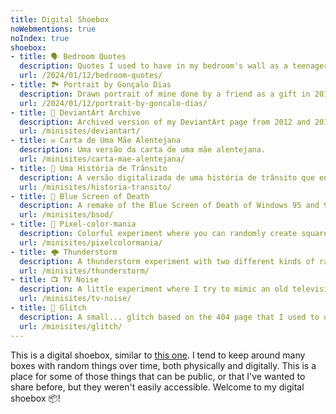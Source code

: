 ```yaml
---
title: Digital Shoebox
noWebmentions: true
noIndex: true
shoebox:
- title: 🗣️ Bedroom Quotes
  description: Quotes I used to have in my bedroom's wall as a teenager.
  url: /2024/01/12/bedroom-quotes/
- title: 🏞️ Portrait by Gonçalo Dias
  description: Drawn portrait of mine done by a friend as a gift in 2019.
  url: /2024/01/12/portrait-by-goncalo-dias/
- title: 🦙 DeviantArt Archive
  description: Archived version of my DeviantArt page from 2012 and 2013.
  url: /minisites/deviantart/
- title: ✉️ Carta de Uma Mãe Alentejana
  description: Uma versão da carta de uma mãe alentejana.
  url: /minisites/carta-mae-alentejana/
- title: 🚦 Uma História de Trânsito
  description: A versão digitalizada de uma história de trânsito que encontrei entre documentos antigos.
  url: /minisites/historia-transito/
- title: 🔵 Blue Screen of Death
  description: A remake of the Blue Screen of Death of Windows 95 and 98.
  url: /minisites/bsod/
- title: 🌈 Pixel-color-mania
  description: Colorful experiment where you can randomly create squares, lines and adjust their size and overlaying settings.
  url: /minisites/pixelcolormania/
- title: 🌩️ Thunderstorm
  description: A thunderstorm experiment with two different kinds of rain and lightenings.
  url: /minisites/thunderstorm/
- title: 📺 TV Noise
  description: A little experiment where I try to mimic an old television noise. Both the sound and the image.
  url: /minisites/tv-noise/
- title: 📡 Glitch
  description: A small... glitch based on the 404 page that I used to use for quite a long time.
  url: /minisites/glitch/
---
```


This is a digital shoebox, similar to [this one](https://gilest.org/shoebox.html). I tend to keep around many boxes with random things over time, both physically and digitally. This is a place for some of those things that can be public, or that I've wanted to share before, but they weren't easily accessible. Welcome to my digital shoebox 📦!

<!--more-->

